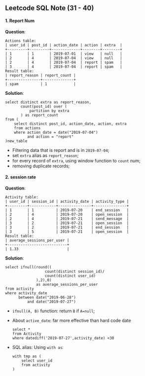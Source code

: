 ## Leetcode SQL Note (31 - 40)

#### 1. Report Num

**Question**:

```mysql
Actions table:
| user_id | post_id | action_date | action | extra  |
+---------+---------+-------------+--------+--------+
| 1       | 1       | 2019-07-01  | view   | null   |
| 2       | 4       | 2019-07-04  | view   | null   |
| 2       | 4       | 2019-07-04  | report | spam   |
| 3       | 4       | 2019-07-04  | report | spam   |
Result table:
| report_reason | report_count |
+---------------+--------------+
| spam          | 1            |
```

**Solution**:

```mysql
select distinct extra as report_reason,
       count(post_id) over (
           partition by extra
       ) as report_count
from (
    select distinct post_id, action_date, action, extra
    from actions
    where action_date = date("2019-07-04") 
    	  and action = "report"
)new_table
```

- Filtering data that is report and is in `2019-07-04`;
- set `extra` alias as `report_reason`;
- for every record of `extra`, using window function  to `count` num;
- removing duplicate records;

#### 2. session rate

**Question**:

```mysql
Activity table:
| user_id | session_id | activity_date | activity_type |
+---------+------------+---------------+---------------+
| 1       | 1          | 2019-07-20    | end_session   |
| 2       | 4          | 2019-07-20    | open_session  |
| 2       | 4          | 2019-07-21    | send_message  |
| 3       | 2          | 2019-07-21    | open_session  |
| 3       | 2          | 2019-07-21    | end_session   |
| 3       | 5          | 2019-07-21    | open_session  |
Result table:
| average_sessions_per_user |
+---------------------------+ 
| 1.33                      |
```

**Solution**:

```mysql
select ifnull(round((
                  count(distinct session_id)/
                  count(distinct user_id)
              ),2),0) 
              as average_sessions_per_user
from activity
where activity_date 
      between date("2019-06-28") 
          and date("2019-07-27")
```

- `ifnull(A, B)` function: return `B` if `A=null`;

- About `active_date`: far more effective than hard code date

    ```mysql
    select *
    from Activity
    where datediff('2019-07-27',activity_date) <30 
    ```

- SQL  alias: Using `with as`:

    ```mysql
    with tmp as (
        select user_id
        from activity
    )
    ```

    


